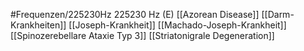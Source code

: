 #Frequenzen/225230Hz
225230 Hz (E)
[[Azorean Disease]]
[[Darm-Krankheiten]]
[[Joseph-Krankheit]]
[[Machado-Joseph-Krankheit]]
[[Spinozerebellare Ataxie Typ 3]]
[[Striatonigrale Degeneration]]
